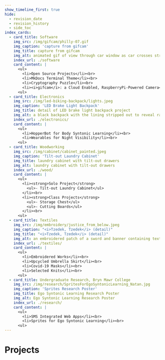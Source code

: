 ```yaml
---
show_timeline_first: true
hide:
  - revision_date
  - revision_history
  - side_toc
index_cards:
  - card_title: Software
    img_src: /img/gifcam/philly-07.gif
    img_caption: 'capture from gifcam'
    img_title: capture from gifcam
    img_alt: animated gif of view through car window as car crosses street.  rain drops partially obscure view.  pedestrians cross the street in rain gear.
    index_url: ./software
    card_content: |
      <ul>
        <li>Open Source Projects</li><br>
        <li>MkDocs Terminal Theme</li><br>
        <li>Cryptography Puzzle</li><br>
        <li><i>gifcam</i>: a Cloud Enabled, RaspberryPi-Powered Camera</li><br>
      <ul>
  - card_title: Electronics
    img_src: /img/led-biking-backpack/lights.jpeg
    img_caption: 'LED Brake Light Backpack'
    img_title: detail of LED brake light backpack project
    img_alt: a black backpack with the lining stripped out to reveal rainbow LEDs sewn in
    index_url: ./electronics/
    card_content: |
      <ul>
        <li>HopperBot for Body Syntonic Learning</li><br>
        <li>Wearables for Night Visibility</li><br>
      <ul>     
  - card_title: Woodworking
    img_src: /img/cabinet/cabinet_painted.jpeg
    img_caption: 'Tilt-out Laundry Cabinet'
    img_title: laundry cabinet with tilt-out drawers
    img_alt: laundry cabinet with tilt-out drawers
    index_url: ./wood/
    card_content: |
      <ul>
        <li><strong>Solo Project</strong>
          <ul>- Tilt-out Laundry Cabinet</ul>
        </li><br>
        <li><strong>Class Projects</strong>
          <ul>- Storage Chest</ul>
          <ul>- Cutting Boards</ul>
        </li><br>
      <ul>
  - card_title: Textiles
    img_src: /img/embroidery/justice_from_below.jpeg
    img_caption: "<i>Tzedek, Tzedek</i> (detail)"
    img_title: "<i>Tzedek, Tzedek</i> (detail)"
    img_alt: an embroidered patch of a sword and banner containing text in Hebrew
    index_url: ./textiles/
    card_content: |
      <ul>
        <li>Embroidered Works</li><br>
        <li>Upcycled Umbrella Skirt</li><br>
        <li>Covid-19 Masks</li><br>
        <li>Selected Knits</li><br>
      <ul>
  - card_title: Undergraduate Research, Bryn Mawr College
    img_src: /img/research/SpritesForEgoSyntonicLearning_Natan.jpg
    img_caption: 'Sprites Research Poster'
    img_title: Ego Syntonic Learning Research Poster
    img_alt: Ego Syntonic Learning Research Poster
    index_url: ./research/
    card_content: |
      <ul>
        <li>SMS Integrated Web Apps</li><br>
        <li>Sprites for Ego Syntonic Learning</li><br>
      <ul>
---
```


# Projects 

<!-- 
<div class="terminal-card">
    <a class="btn btn-default btn-block" title="Software" href="../software/"><span>Software</span></a>
    <div class="ntno_index_card_container">
        <div class="ntno_index_card_img_panel">
            <figure>
                <a title="Software" href="../software/">
                    <img src="/img/gifcam/philly-07.gif" alt="animated gif of view through car window as car crosses street.  rain drops partially obscure view.  pedestrians cross the street in rain gear." title="capture from gifcam">
                </a>
                <figcaption>capture from gifcam</figcaption>
            </figure>
        </div>
        <div class="ntno_index_card_content_panel">
          <ul>
            <li>Open Source Projects</li><br>
            <li>MkDocs Terminal Theme</li><br>
            <li>Cryptography Puzzle</li><br>
            <li><i>gifcam</i>: a Cloud Enabled, RaspberryPi-Powered Camera</li><br>
          <ul>
        </div>
        <div class="ntno_index_card_buffer_panel"></div>
    </div>
</div>
<br>
<div class="terminal-card">
    <a class="btn btn-default btn-block" title="Electronics" href="../electronics/"><span>Electronics</span></a>
    <div class="ntno_index_card_container">
        <div class="ntno_index_card_img_panel">
            <figure>
                <a title="Electronics" href="../electronics/">
                    <img src="/img/led-biking-backpack/lights.jpeg" alt="a black backpack with the lining stripped out to reveal rainbow LEDs sewn in" title="detail of LED brake light backpack project">
                </a>
                <figcaption>LED Brake Light Backpack</figcaption>
            </figure>
        </div>
        <div class="ntno_index_card_content_panel">
          <ul>
            <li>HopperBot for Body Syntonic Learning</li><br>
            <li>Wearables for Night Visibility</li><br>
          <ul>
        </div>
        <div class="ntno_index_card_buffer_panel"></div>
    </div>
</div>
<br>
<div class="terminal-card">
    <a class="btn btn-default btn-block" title="Woodworking" href="../wood/"><span>Woodworking</span></a>
    <div class="ntno_index_card_container">
        <div class="ntno_index_card_img_panel">
            <figure>
                <a title="Woodworking" href="../wood/">
                    <img src="/img/cabinet/cabinet_painted.jpeg" alt="laundry cabinet with tilt-out drawers" title="laundry cabinet with tilt-out drawers">
                </a>
                <figcaption>Tilt-out Laundry Cabinet</figcaption>
            </figure>
        </div>
        <div class="ntno_index_card_content_panel">
          <ul>
            <li><strong>Solo Project</strong>
              <ul>- Tilt-out Laundry Cabinet</ul>
            </li><br>
            <li><strong>Class Projects</strong>
              <ul>- Storage Chest</ul>
              <ul>- Cutting Boards</ul>
            </li><br>
          <ul>
        </div>
        <div class="ntno_index_card_buffer_panel"></div>
    </div>
</div>
<br>
<div class="terminal-card">
    <a class="btn btn-default btn-block" title="Textiles" href="../textiles/"><span>Textiles</span></a>
    <div class="ntno_index_card_container">
        <div class="ntno_index_card_img_panel">
            <figure>
                <a title="Textiles" href="../textiles/">
                    <img src="/img/embroidery/justice_from_below.jpeg" alt="an embroidered patch of a sword and banner containing text in Hebrew" title="<i>Tzedek, Tzedek</i> (detail)">
                </a>
                <figcaption><i>Tzedek, Tzedek</i> (detail)</figcaption>
            </figure>
        </div>
        <div class="ntno_index_card_content_panel">
          <ul>
            <li>Embroidered Works</li><br>
            <li>Upcycled Umbrella Skirt</li><br>
            <li>Covid-19 Masks</li><br>
            <li>Selected Knits</li><br>
          <ul>
        </div>
        <div class="ntno_index_card_buffer_panel"></div>
    </div>
</div>
<br>
<div class="terminal-card">
    <a class="btn btn-default btn-block" title="Undergraduate Research, Bryn Mawr College" href="../research/"><span>Undergraduate Research, Bryn Mawr College</span></a>
    <div class="ntno_index_card_container">
        <div class="ntno_index_card_img_panel">
            <figure>
                <a title="Undergraduate Research, Bryn Mawr College" href="../research/">
                    <img src="/img/research/SpritesForEgoSyntonicLearning_Natan.jpg" alt="Ego Syntonic Learning Research Poster" title="Ego Syntonic Learning Research Poster">
                </a>
                <figcaption>Sprites Research Poster</figcaption>
            </figure>
        </div>
        <div class="ntno_index_card_content_panel">
          <ul>
            <li>SMS Integrated Web Apps</li><br>
            <li>Sprites for Ego Syntonic Learning</li><br>
          <ul>
        </div>
        <div class="ntno_index_card_buffer_panel"></div>
    </div>
</div>
<br> -->
